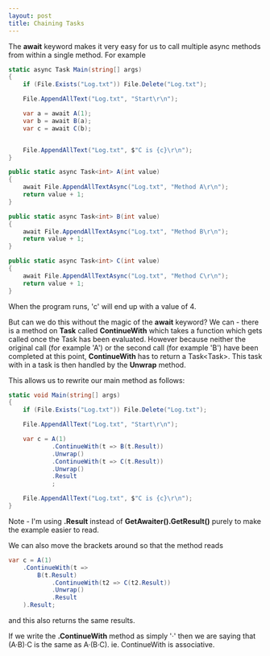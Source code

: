```yaml
---
layout: post
title: Chaining Tasks
---
```


The __await__ keyword makes it very easy for us to call multiple async methods from within a single method.  For example

```c#
static async Task Main(string[] args)
{
    if (File.Exists("Log.txt")) File.Delete("Log.txt");

    File.AppendAllText("Log.txt", "Start\r\n");

    var a = await A(1);
    var b = await B(a);
    var c = await C(b);


    File.AppendAllText("Log.txt", $"C is {c}\r\n");
}

public static async Task<int> A(int value)
{
    await File.AppendAllTextAsync("Log.txt", "Method A\r\n");
    return value + 1;
}

public static async Task<int> B(int value)
{
    await File.AppendAllTextAsync("Log.txt", "Method B\r\n");
    return value + 1;
}

public static async Task<int> C(int value)
{
    await File.AppendAllTextAsync("Log.txt", "Method C\r\n");
    return value + 1;
}
```        

When the program runs,  'c' will end up with a value of 4.

But can we do this without the magic of the __await__ keyword?  We can - there is a method on __Task__ called __ContinueWith__ which takes a function which gets called once the Task has been evaluated.  However because neither the original call (for example 'A') or the second call (for example 'B') have been completed at this point,  __ContinueWith__ has to return a Task<Task<int>>.  This task with in a task is then handled by the __Unwrap__ method.

This allows us to rewrite our main method as follows:

```c#
static void Main(string[] args)
{
    if (File.Exists("Log.txt")) File.Delete("Log.txt");

    File.AppendAllText("Log.txt", "Start\r\n");

    var c = A(1)
            .ContinueWith(t => B(t.Result))
            .Unwrap()
            .ContinueWith(t => C(t.Result))
            .Unwrap()
            .Result
            ;

    File.AppendAllText("Log.txt", $"C is {c}\r\n");
}
```        

Note - I'm using __.Result__ instead of __GetAwaiter().GetResult()__ purely to make the example easier to read.

We can also move the brackets around so that the method reads

```c#
var c = A(1)
    .ContinueWith(t => 
        B(t.Result)
            .ContinueWith(t2 => C(t2.Result))
            .Unwrap()
            .Result
    ).Result;

```
and this also returns the same results.

If we write the __.ContinueWith__ method as simply '·' then we are saying that (A·B)·C is the same as A·(B·C).  ie. ContinueWith is associative.



